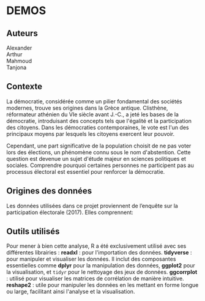 # DEMOS

## Auteurs
Alexander  
Arthur  
Mahmoud  
Tanjona  

## Contexte

La démocratie, considérée comme un pilier fondamental des sociétés modernes, trouve ses origines dans la Grèce antique. Clisthène, réformateur athénien du VIe siècle avant J.-C., a jeté les bases de la démocratie, introduisant des concepts tels que l'égalité et la participation des citoyens. Dans les démocraties contemporaines, le vote est l'un des principaux moyens par lesquels les citoyens exercent leur pouvoir.

Cependant, une part significative de la population choisit de ne pas voter lors des élections, un phénomène connu sous le nom d'abstention. Cette question est devenue un sujet d'étude majeur en sciences politiques et sociales. Comprendre pourquoi certaines personnes ne participent pas au processus électoral est essentiel pour renforcer la démocratie.

## Origines des données

Les données utilisées dans ce projet proviennent de l’enquête sur la participation électorale (2017). Elles comprennent: 


## Outils utilisés
Pour mener à bien cette analyse, R a été exclusivement utilisé avec ses différentes librairies :
**readxl** : pour l'importation des données.
**tidyverse** : pour manipuler et visualiser les données. Il inclut des composantes essentielles comme **dplyr** pour la manipulation des données, **ggplot2** pour la visualisation, et `tidyr` pour le nettoyage des jeux de données.
**ggcorrplot** : utilisé pour visualiser les matrices de corrélation de manière intuitive.
**reshape2** : utile pour manipuler les données en les mettant en forme longue ou large, facilitant ainsi l'analyse et la visualisation.

